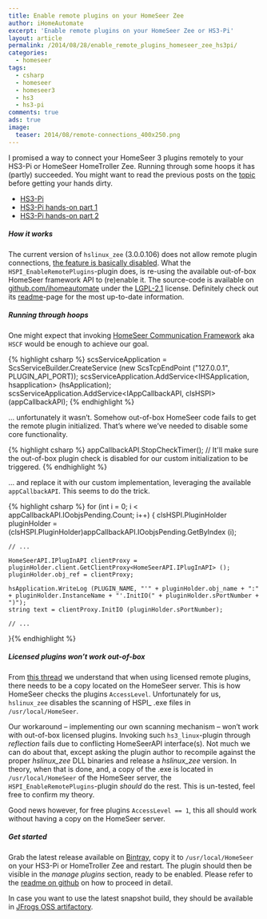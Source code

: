 ```yaml
---
title: Enable remote plugins on your HomeSeer Zee
author: iHomeAutomate
excerpt: 'Enable remote plugins on your HomeSeer Zee or HS3-Pi'
layout: article
permalink: /2014/08/28/enable_remote_plugins_homeseer_zee_hs3pi/
categories:
  - homeseer
tags:
  - csharp
  - homeseer
  - homeseer3
  - hs3
  - hs3-pi
comments: true
ads: true
image:
  teaser: 2014/08/remote-connections_400x250.png
---
```

I promised a way to connect your HomeSeer 3 plugins remotely to your HS3-Pi or HomeSeer HomeTroller Zee. Running through some hoops it has (partly) succeeded. You might want to read the previous posts on the [topic][1] before getting your hands dirty.

  * [HS3-Pi][2]
  * [HS3-Pi hands-on part 1][3]
  * [HS3-Pi hands-on part 2][4]

##### How it works

The current version of `hslinux_zee` (3.0.0.106) does not allow remote plugin connections, [the feature is basically disabled][4]. What the `HSPI_EnableRemotePlugins`-plugin does, is re-using the available out-of-box HomeSeer framework API to (re)enable it. The source-code is available on [github.com/ihomeautomate][5] under the [LGPL-2.1][6] license. Definitely check out its [readme][7]-page for the most up-to-date information.

##### Running through hoops

One might expect that invoking [HomeSeer Communication Framework][8] aka `HSCF` would be enough to achieve our goal.

{% highlight csharp %}
scsServiceApplication = ScsServiceBuilder.CreateService (new ScsTcpEndPoint ("127.0.0.1", PLUGIN_API_PORT));
scsServiceApplication.AddService<IHSApplication, hsapplication> (hsApplication);
scsServiceApplication.AddService<IAppCallbackAPI, clsHSPI> (appCallbackAPI);
{% endhighlight %}


&#8230; unfortunately it wasn&#8217;t. Somehow out-of-box HomeSeer code fails to get the remote plugin initialized. That&#8217;s where we&#8217;ve needed to disable some core functionality.

{% highlight csharp %}
appCallbackAPI.StopCheckTimer(); 
// It'll make sure the out-of-box plugin check is disabled for our custom initialization to be triggered.
{% endhighlight %}

&#8230; and replace it with our custom implementation, leveraging the available `appCallbackAPI`. This seems to do the trick. 

{% highlight csharp %}
for (int i = 0; i < appCallbackAPI.IOobjsPending.Count; i++) {
	clsHSPI.PluginHolder pluginHolder = (clsHSPI.PluginHolder)appCallbackAPI.IOobjsPending.GetByIndex (i);
					
	// ...
 
	HomeSeerAPI.IPlugInAPI clientProxy = pluginHolder.client.GetClientProxy<HomeSeerAPI.IPlugInAPI> ();
	pluginHolder.obj_ref = clientProxy; 
 
	hsApplication.WriteLog (PLUGIN_NAME, "'" + pluginHolder.obj_name + ":" + pluginHolder.InstanceName + "'.InitIO(" + pluginHolder.sPortNumber + ")");
	string text = clientProxy.InitIO (pluginHolder.sPortNumber);
 
	// ...
}{% endhighlight %}

##### Licensed plugins won&#8217;t work out-of-box

From [this thread][9] we understand that when using licensed remote plugins, there needs to be a copy located on the HomeSeer server. This is how HomeSeer checks the plugins `AccessLevel`. Unfortunately for us, `hslinux_zee` disables the scanning of HSPI_ .exe files in `/usr/local/HomeSeer`.

Our workaround &#8211; implementing our own scanning mechanism &#8211; won&#8217;t work with out-of-box licensed plugins. Invoking such `hs3_linux`-plugin through *reflection* fails due to conflicting HomeSeerAPI interface(s). Not much we can do about that, except asking the plugin author to recompile against the proper *hslinux_zee* DLL binaries and release a *hslinux_zee* version. In theory, when that is done, and, a copy of the .exe is located in `/usr/local/HomeSeer` of the HomeSeer server, the `HSPI_EnableRemotePlugins`-plugin *should* do the rest. This is un-tested, feel free to confirm my theory.

Good news however, for free plugins `AccessLevel == 1`, this all should work without having a copy on the HomeSeer server.

##### Get started

Grab the latest release available on [Bintray][10], copy it to `/usr/local/HomeSeer` on your HS3-Pi or HomeTroller Zee and restart. The plugin should then be visible in the *manage plugins* section, ready to be enabled. Please refer to the [readme on github][7] on how to proceed in detail.

In case you want to use the latest snapshot build, they should be available in [JFrogs OSS artifactory][11].

 [1]: {{site.url}}/tag/hs3-pi/
 [2]: {{site.url}}/2014/07/12/hs3pi
 [3]: {{site.url}}/2014/07/13/hs3-pi-hands-on-part-1
 [4]: {{site.url}}/2014/07/20/hs3-pi-hands-on-part-2
 [5]: https://github.com/ihomeautomate/HSPI_EnableRemotePlugins
 [6]: https://github.com/ihomeautomate/HSPI_EnableRemotePlugins/blob/master/LICENSE.txt
 [7]: https://github.com/ihomeautomate/HSPI_EnableRemotePlugins/blob/master/README.md
 [8]: {{site.url}}/2014/01/25/hscf-homeseer-communication-framework/
 [9]: http://forums.homeseer.com/showthread.php?t=169287
 [10]: https://bintray.com/ihomeautomate/HomeSeer/HSPI_EnableRemotePlugins
 [11]: http://oss.jfrog.org/artifactory/libs-snapshot/eu/ihomeautomate/homeseer/HSPI_EnableRemotePlugins/

